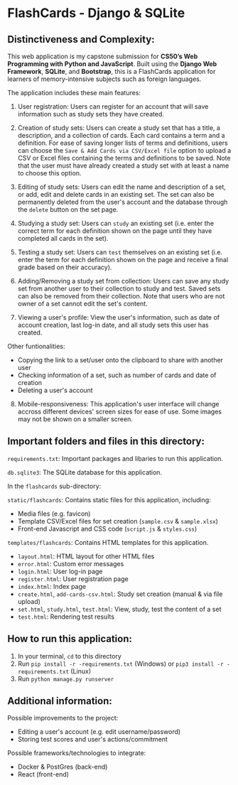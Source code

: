 # FlashCards - Django & SQLite

## Distinctiveness and Complexity: 
This web application is my capstone submission for **CS50’s Web Programming with Python and JavaScript**. Built using the **Django Web Framework**, **SQLite**, and **Bootstrap**, this is a FlashCards application for learners of memory-intensive subjects such as foreign languages. 

The application includes these main features:

1. User registration: Users can register for an account that will save information such as study sets they have created.

2. Creation of study sets: Users can create a study set that has a title, a description, and a collection of cards. Each card contains a term and a definition. For ease of saving longer lists of terms and definitions, users can choose the `Save & Add Cards via CSV/Excel file` option to upload a CSV or Excel files containing the terms and definitions to be saved. Note that the user must have already created a study set with at least a name to choose this option.

3. Editing of study sets: Users can edit the name and description of a set, or add, edit and delete cards in an existing set. The set can also be permanently deleted from the user's account and the database through the `delete` button on the set page.

4. Studying a study set: Users can `study` an existing set (i.e. enter the correct term for each definition shown on the page until they have completed all cards in the set).

5. Testing a study set: Users can `test` themselves on an existing set (i.e. enter the term for each definition shown on the page and receive a final grade based on their accuracy).

6. Adding/Removing a study set from collection: Users can save any study set from another user to their collection to study and test. Saved sets can also be removed from their collection. Note that users who are not owner of a set cannot edit the set's content. 

7. Viewing a user's profile: View the user's information, such as date of account creation, last log-in date, and all study sets this user has created.

Other funtionalities:
- Copying the link to a set/user onto the clipboard to share with another user
- Checking information of a set, such as number of cards and date of creation
- Deleting a user's account

8. Mobile-responsiveness: This application's user interface will change accross different devices' screen sizes for ease of use. Some images may not be shown on a smaller screen. 

## Important folders and files in this directory:

`requirements.txt`: Important packages and libaries to run this application.

`db.sqlite3`: The SQLite database for this application.

In the `flashcards` sub-directory:

`static/flashcards`: Contains static files for this application, including:
- Media files (e.g. favicon)
- Template CSV/Excel files for set creation (`sample.csv` & `sample.xlsx`)
- Front-end Javascript and CSS code (`script.js` & `styles.css`)

`templates/flashcards`: Contains HTML templates for this application.
- `layout.html`: HTML layout for other HTML files
- `error.html`: Custom error messages
- `login.html`: User log-in page
- `register.html`: User registration page
- `index.html`: Index page
- `create.html`, `add-cards-csv.html`: Study set creation (manual & via file upload)
- `set.html`, `study.html`, `test.html`: View, study, test the content of a set
- `test.html`: Rendering test results

## How to run this application:
1. In your terminal, `cd` to this directory
2. Run `pip install -r -requirements.txt` (Windows) or `pip3 install -r -requirements.txt` (Linux)
3. Run `python manage.py runserver`

## Additional information:
Possible improvements to the project:
- Editing a user's account (e.g. edit username/password)
- Storing test scores and user's actions/commitment

Possible frameworks/technologies to integrate:
- Docker & PostGres (back-end)
- React (front-end)
